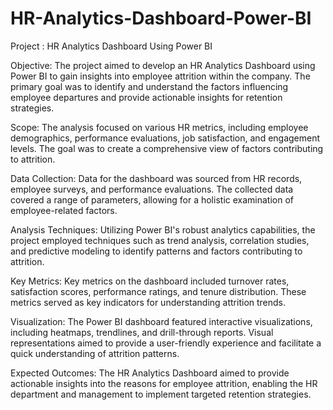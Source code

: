# HR-Analytics-Dashboard-Power-BI
Project : HR Analytics Dashboard Using Power BI

Objective:
The project aimed to develop an HR Analytics Dashboard using Power BI to gain insights into employee attrition within the company. The primary goal was to identify and understand the factors influencing employee departures and provide actionable insights for retention strategies.

Scope:
The analysis focused on various HR metrics, including employee demographics, performance evaluations, job satisfaction, and engagement levels. The goal was to create a comprehensive view of factors contributing to attrition.

Data Collection:
Data for the dashboard was sourced from HR records, employee surveys, and performance evaluations. The collected data covered a range of parameters, allowing for a holistic examination of employee-related factors.

Analysis Techniques:
Utilizing Power BI's robust analytics capabilities, the project employed techniques such as trend analysis, correlation studies, and predictive modeling to identify patterns and factors contributing to attrition.

Key Metrics:
Key metrics on the dashboard included turnover rates, satisfaction scores, performance ratings, and tenure distribution. These metrics served as key indicators for understanding attrition trends.

Visualization:
The Power BI dashboard featured interactive visualizations, including heatmaps, trendlines, and drill-through reports. Visual representations aimed to provide a user-friendly experience and facilitate a quick understanding of attrition patterns.

Expected Outcomes:
The HR Analytics Dashboard aimed to provide actionable insights into the reasons for employee attrition, enabling the HR department and management to implement targeted retention strategies.
